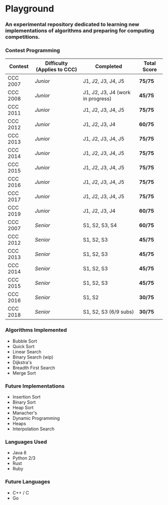 # Playground
### An experimental repository dedicated to learning new implementations of algorithms and preparing for computing competitions.

### Contest Programming

| Contest  | Difficulty (Applies to CCC) | Completed | Total Score |
| -------- | --------------------------- | --------- | ----------- |
CCC 2007 | *Junior* | J1, J2, J3, J4, J5 | **75/75**
CCC 2008 | *Junior* | J1, J2, J3, J4 (work in progress) | **45/75**
CCC 2011 | *Junior* | J1, J2, J3, J4, J5 | **75/75**
CCC 2012 | *Junior* | J1, J2, J3, J4 | **60/75**
CCC 2013 | *Junior* | J1, J2, J3, J4, J5 | **75/75**
CCC 2014 | *Junior* | J1, J2, J3, J4, J5 | **75/75**
CCC 2015 | *Junior* | J1, J2, J3, J4, J5 | **75/75**
CCC 2016 | *Junior* | J1, J2, J3, J4, J5 | **75/75**
CCC 2017 | *Junior* | J1, J2, J3, J4, J5 | **75/75**
CCC 2019 | *Junior* | J1, J2, J3, J4 | **60/75**
CCC 2007 | *Senior* | S1, S2, S3, S4 | **60/75**
CCC 2012 | *Senior* | S1, S2, S3 | **45/75**
CCC 2013 | *Senior* | S1, S2, S3 | **45/75**
CCC 2014 | *Senior* | S1, S2, S3 | **45/75**
CCC 2015 | *Senior* | S1, S2, S3 | **45/75**
CCC 2016 | *Senior* | S1, S2 | **30/75**
CCC 2018 | *Senior* | S1, S2, S3 (6/9 subs) | **30/75**


### Algorithms Implemented
- Bubble Sort
- Quick Sort
- Linear Search
- Binary Search (wip)
- Dijkstra's
- Breadth First Search
- Merge Sort

### Future Implementations
- Insertion Sort
- Binary Sort
- Heap Sort
- Manacher's
- Dynamic Programming
- Heaps
- Interpolation Search

### Languages Used
- Java 8
- Python 2/3
- Rust
- Ruby

### Future Languages
- C++ / C
- Go


 
